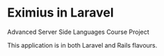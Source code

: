 # Eximius in Laravel

Advanced Server Side Languages Course Project

This application is in both Laravel and Rails flavours.
